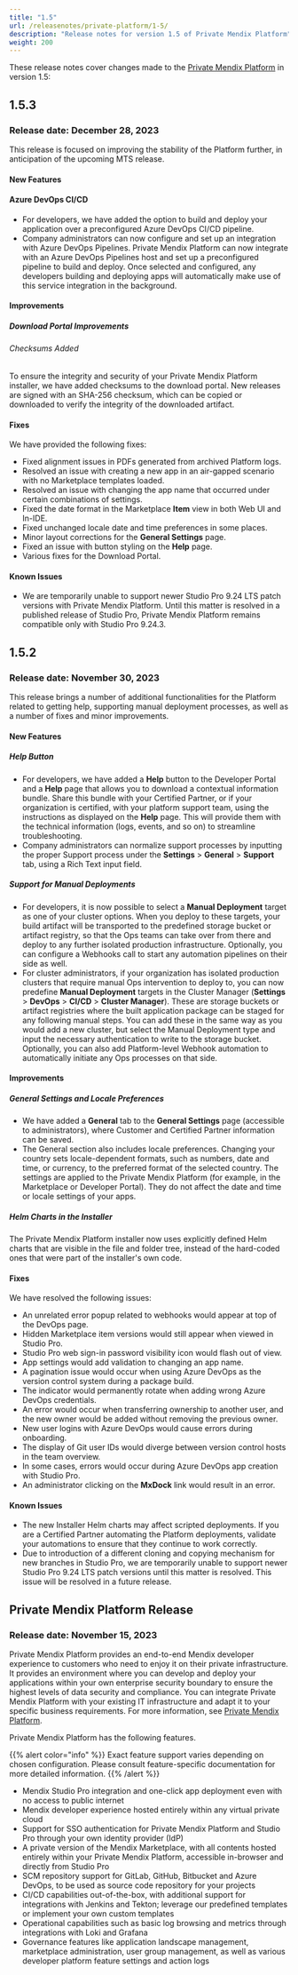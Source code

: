 ```yaml
---
title: "1.5"
url: /releasenotes/private-platform/1-5/
description: "Release notes for version 1.5 of Private Mendix Platform"
weight: 200
---
```


These release notes cover changes made to the [Private Mendix Platform](/private-mendix-platform/) in version 1.5:

## 1.5.3

### Release date: December 28, 2023

This release is focused on improving the stability of the Platform further, in anticipation of the upcoming MTS release.

#### New Features

#### Azure DevOps CI/CD

* For developers, we have added the option to build and deploy your application over a preconfigured Azure DevOps CI/CD pipeline.
* Company administrators can now configure and set up an integration with Azure DevOps Pipelines. Private Mendix Platform can now integrate with an Azure DevOps Pipelines host and set up a preconfigured pipeline to build and deploy. Once selected and configured, any developers building and deploying apps will automatically make use of this service integration in the background.

#### Improvements

##### Download Portal Improvements

###### Checksums Added

To ensure the integrity and security of your Private Mendix Platform installer, we have added checksums to the download portal. New releases are signed with an SHA-256 checksum, which can be copied or downloaded to verify the integrity of the downloaded artifact.

#### Fixes

We have provided the following fixes:

* Fixed alignment issues in PDFs generated from archived Platform logs.
* Resolved an issue with creating a new app in an air-gapped scenario with no Marketplace templates loaded.
* Resolved an issue with changing the app name that occurred under certain combinations of settings.
* Fixed the date format in the Marketplace **Item** view in both Web UI and In-IDE.
* Fixed unchanged locale date and time preferences in some places.
* Minor layout corrections for the **General Settings** page.
* Fixed an issue with button styling on the **Help** page.
* Various fixes for the Download Portal.

#### Known Issues

* We are temporarily unable to support newer Studio Pro 9.24 LTS patch versions with Private Mendix Platform. Until this matter is resolved in a published release of Studio Pro, Private Mendix Platform remains compatible only with Studio Pro 9.24.3.

## 1.5.2

### Release date: November 30, 2023

This release brings a number of additional functionalities for the Platform related to getting help, supporting manual deployment processes, as well as a number of fixes and minor improvements.

#### New Features

##### Help Button

* For developers, we have added a **Help** button to the Developer Portal and a **Help** page that allows you to download a contextual information bundle. Share this bundle with your Certified Partner, or if your organization is certified, with your platform support team, using the instructions as displayed on the **Help** page. This will provide them with the technical information (logs, events, and so on) to streamline troubleshooting.
* Company administrators can normalize support processes by inputting the proper Support process under the **Settings** > **General** > **Support** tab, using a Rich Text input field.

##### Support for Manual Deployments

* For developers, it is now possible to select a **Manual Deployment** target as one of your cluster options. When you deploy to these targets, your build artifact will be transported to the predefined storage bucket or artifact registry, so that the Ops teams can take over from there and deploy to any further isolated production infrastructure. Optionally, you can configure a Webhooks call to start any automation pipelines on their side as well.
* For cluster administrators, if your organization has isolated production clusters that require manual Ops intervention to deploy to, you can now predefine **Manual Deployment** targets in the Cluster Manager (**Settings** > **DevOps** > **CI/CD** > **Cluster Manager**). These are storage buckets or artifact registries where the built application package can be staged for any following manual steps. You can add these in the same way as you would add a new cluster, but select the Manual Deployment type and input the necessary authentication to write to the storage bucket. Optionally, you can also add Platform-level Webhook automation to automatically initiate any Ops processes on that side.

#### Improvements

##### General Settings and Locale Preferences

* We have added a **General** tab to the **General Settings** page (accessible to administrators), where Customer and Certified Partner information can be saved. 
* The General section also includes locale preferences. Changing your country sets locale-dependent formats, such as numbers, date and time, or currency, to the preferred format of the selected country. The settings are applied to the Private Mendix Platform (for example, in the Marketplace or Developer Portal). They do not affect the date and time or locale settings of your apps.

##### Helm Charts in the Installer

The Private Mendix Platform installer now uses explicitly defined Helm charts that are visible in the file and folder tree, instead of the hard-coded ones that were part of the installer's own code.

#### Fixes

We have resolved the following issues:

* An unrelated error popup related to webhooks would appear at top of the DevOps page.
* Hidden Marketplace item versions would still appear when viewed in Studio Pro.
* Studio Pro web sign-in password visibility icon would flash out of view.
* App settings would add validation to changing an app name.
* A pagination issue would occur when using Azure DevOps as the version control system during a package build.
* The indicator would permanently rotate when adding wrong Azure DevOps credentials.
* An error would occur when transferring ownership to another user, and the new owner would be added without removing the previous owner.
* New user logins with Azure DevOps would cause errors during onboarding.
* The display of Git user IDs would diverge between version control hosts in the team overview.
* In some cases, errors would occur during Azure DevOps app creation with Studio Pro.
* An administrator clicking on the **MxDock** link would result in an error.

#### Known Issues

* The new Installer Helm charts may affect scripted deployments. If you are a Certified Partner automating the Platform deployments, validate your automations to ensure that they continue to work correctly.
* Due to introduction of a different cloning and copying mechanism for new branches in Studio Pro, we are temporarily unable to support newer Studio Pro 9.24 LTS patch versions until this matter is resolved. This issue will be resolved in a future release.

## Private Mendix Platform Release

### Release date: November 15, 2023

Private Mendix Platform provides an end-to-end Mendix developer experience to customers who need to enjoy it on their private infrastructure. It provides an environment where you can develop and deploy your applications within your own enterprise security boundary to ensure the highest levels of data security and compliance. You can integrate Private Mendix Platform with your existing IT infrastructure and adapt it to your specific business requirements. For more information, see [Private Mendix Platform](/private-mendix-platform/).

Private Mendix Platform has the following features.

{{% alert color="info" %}}
Exact feature support varies depending on chosen configuration. Please consult feature-specific documentation for more detailed information.
{{% /alert %}}

* Mendix Studio Pro integration and one-click app deployment even with no access to public internet
* Mendix developer experience hosted entirely within any virtual private cloud
* Support for SSO authentication for Private Mendix Platform and Studio Pro through your own identity provider (IdP)
* A private version of the Mendix Marketplace, with all contents hosted entirely within your Private Mendix Platform, accessible in-browser and directly from Studio Pro
* SCM repository support for GitLab, GitHub, Bitbucket and Azure DevOps, to be used as source code repository for your projects
* CI/CD capabilities out-of-the-box, with additional support for integrations with Jenkins and Tekton; leverage our predefined templates or implement your own custom templates
* Operational capabilities such as basic log browsing and metrics through integrations with Loki and Grafana
* Governance features like application landscape management, marketplace administration, user group management, as well as various developer platform feature settings and action logs
